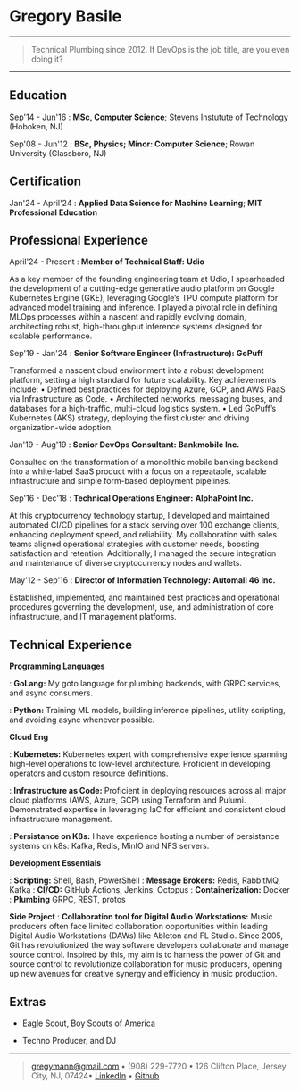 Gregory Basile
============

----

>  Technical Plumbing since 2012. If DevOps is the job title, are you even doing it?

----

Education
---------

Sep'14 - Jun'16
:   **MSc, Computer Science**; Stevens Instutute of Technology (Hoboken, NJ)


Sep'08 - Jun'12
:   **BSc, Physics; Minor: Computer Science**; Rowan University (Glassboro, NJ)

Certification
---------
Jan'24 - April'24
:   **Applied Data Science for Machine Learning**; **MIT Professional Education**

Professional Experience
----------
April'24 - Present
:   **Member of Technical Staff:** **Udio**

As a key member of the founding engineering team at Udio, I spearheaded the development of a cutting-edge generative audio platform on Google Kubernetes Engine (GKE), leveraging Google’s TPU compute platform for advanced model training and inference. I played a pivotal role in defining MLOps processes within a nascent and rapidly evolving domain, architecting robust, high-throughput inference systems designed for scalable performance.


Sep'19 - Jan'24
:   **Senior Software Engineer (Infrastructure):** **GoPuff**

Transformed a nascent cloud environment into a robust development platform, setting a high standard for future scalability. Key achievements include:
	•	Defined best practices for deploying Azure, GCP, and AWS PaaS via Infrastructure as Code.
	•	Architected networks, messaging buses, and databases for a high-traffic, multi-cloud logistics system.
	•	Led GoPuff’s Kubernetes (AKS) strategy, deploying the first cluster and driving organization-wide adoption.

Jan'19 - Aug'19
:   **Senior DevOps Consultant:** **Bankmobile Inc.**

Consulted on the transformation of a monolithic mobile banking backend into a
white-label SaaS product with a focus on a repeatable, scalable infrastructure and
simple form-based deployment pipelines.

Sep'16 - Dec'18
:   **Technical Operations Engineer:** **AlphaPoint Inc.**

At this cryptocurrency technology startup, I developed and maintained automated CI/CD pipelines for a stack serving over 100 exchange clients, enhancing deployment speed, and reliability. My collaboration with sales teams aligned operational strategies with customer needs, boosting satisfaction and retention. Additionally, I managed the secure integration and maintenance of diverse cryptocurrency nodes and wallets.

May'12 - Sep'16
:   **Director of Information Technology:** **Automall 46 Inc.**

Established, implemented, and maintained best practices and operational procedures
governing the development, use, and administration of core infrastructure, and IT
management platforms.

Technical Experience
--------------------

**Programming Languages**

:   **GoLang:** My goto language for plumbing backends, with GRPC services, and async consumers.

:   **Python:** Training ML models, building inference pipelines, utility scripting, and avoiding async whenever possible.

**Cloud Eng**

: **Kubernetes:** Kubernetes expert with comprehensive experience spanning high-level operations to low-level architecture. Proficient in developing operators and custom resource definitions. 

: **Infrastructure as Code:** Proficient in deploying resources across all major cloud platforms (AWS, Azure, GCP) using Terraform and Pulumi. Demonstrated expertise in leveraging IaC for efficient and consistent cloud infrastructure management.

: **Persistance on K8s:** I have experience hosting a number of persistance systems on k8s: Kafka, Redis, MinIO and NFS servers.

**Development Essentials**

: **Scripting:** Shell, Bash, PowerShell
: **Message Brokers:** Redis, RabbitMQ, Kafka
: **CI/CD:** GitHub Actions, Jenkins, Octopus
: **Containerization:** Docker
: **Plumbing** GRPC, REST, protos

**Side Project**
:   **Collaboration tool for Digital Audio Workstations:** Music producers often face limited collaboration opportunities within leading Digital Audio Workstations (DAWs) like Ableton and FL Studio. Since 2005, Git has revolutionized the way software developers collaborate and manage source control. Inspired by this, my aim is to harness the power of Git and source control to revolutionize collaboration for music producers, opening up new avenues for creative synergy and efficiency in music production.

Extras
----------------------------------------

* Eagle Scout, Boy Scouts of America

* Techno Producer, and DJ

----

> <gregymann@gmail.com> • (908) 229-7720 • 
> 126 Clifton Place, Jersey City, NJ, 07424• 
> [LinkedIn](https://linkedin.com/in/gregymann/) • [Github](https://github.com/gbasileGP)
